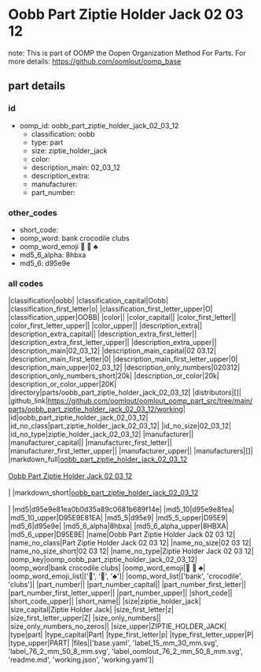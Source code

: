 # Oobb Part Ziptie Holder Jack 02 03 12  

note: This is part of OOMP the Oopen Organization Method For Parts. For more details: https://github.com/oomlout/oomp_base

##  part details





### id
* oomp_id: oobb_part_ziptie_holder_jack_02_03_12
  * classification: oobb
  * type: part
  * size: ziptie_holder_jack
  * color: 
  * description_main: 02_03_12
  * description_extra: 
  * manufacturer: 
  * part_number: 

### other_codes
* short_code: 
* oomp_word: bank crocodile clubs
* oomp_word_emoji :bank: :crocodile: :clubs:
* md5_6_alpha: 8hbxa
* md5_6: d95e9e

### all codes 
|classification|oobb|
|classification_capital|Oobb|
|classification_first_letter|o|
|classification_first_letter_upper|O|
|classification_upper|OOBB|
|color||
|color_capital||
|color_first_letter||
|color_first_letter_upper||
|color_upper||
|description_extra||
|description_extra_capital||
|description_extra_first_letter||
|description_extra_first_letter_upper||
|description_extra_upper||
|description_main|02_03_12|
|description_main_capital|02 03.12|
|description_main_first_letter|0|
|description_main_first_letter_upper|0|
|description_main_upper|02_03_12|
|description_only_numbers|020312|
|description_only_numbers_short|20k|
|description_or_color|20k|
|description_or_color_upper|20K|
|directory|parts/oobb_part_ziptie_holder_jack_02_03_12|
|distributors|[]|
|github_link|https://github.com/oomlout/oomlout_oomp_part_src/tree/main/parts/oobb_part_ziptie_holder_jack_02_03_12/working|
|id|oobb_part_ziptie_holder_jack_02_03_12|
|id_no_class|part_ziptie_holder_jack_02_03_12|
|id_no_size|02_03_12|
|id_no_type|ziptie_holder_jack_02_03_12|
|manufacturer||
|manufacturer_capital||
|manufacturer_first_letter||
|manufacturer_first_letter_upper||
|manufacturer_upper||
|manufacturers|[]|
|markdown_full|[oobb_part_ziptie_holder_jack_02_03_12](https://github.com/oomlout/oomlout_oomp_part_src/tree/main/parts/oobb_part_ziptie_holder_jack_02_03_12/working)<br>[](https://github.com/oomlout/oomlout_oomp_part_src/tree/main/parts/oobb_part_ziptie_holder_jack_02_03_12/working)<br>[Oobb Part Ziptie Holder Jack 02 03 12](https://github.com/oomlout/oomlout_oomp_part_src/tree/main/parts/oobb_part_ziptie_holder_jack_02_03_12/working)<br><br>|
|markdown_short|[oobb_part_ziptie_holder_jack_02_03_12](https://github.com/oomlout/oomlout_oomp_part_src/tree/main/parts/oobb_part_ziptie_holder_jack_02_03_12/working)<br><br>|
|md5|d95e9e81ea0b0d35a89c0681b689f14e|
|md5_10|d95e9e81ea|
|md5_10_upper|D95E9E81EA|
|md5_5|d95e9|
|md5_5_upper|D95E9|
|md5_6|d95e9e|
|md5_6_alpha|8hbxa|
|md5_6_alpha_upper|8HBXA|
|md5_6_upper|D95E9E|
|name|Oobb Part Ziptie Holder Jack 02 03 12|
|name_no_class|Part Ziptie Holder Jack 02 03 12|
|name_no_size|02 03 12|
|name_no_size_short|02 03 12|
|name_no_type|Ziptie Holder Jack 02 03 12|
|oomp_key|oomp_oobb_part_ziptie_holder_jack_02_03_12|
|oomp_word|bank crocodile clubs|
|oomp_word_emoji|:bank: :crocodile: :clubs:|
|oomp_word_emoji_list|[':bank:', ':crocodile:', ':clubs:']|
|oomp_word_list|['bank', 'crocodile', 'clubs']|
|part_number||
|part_number_capital||
|part_number_first_letter||
|part_number_first_letter_upper||
|part_number_upper||
|short_code||
|short_code_upper||
|short_name||
|size|ziptie_holder_jack|
|size_capital|Ziptie Holder Jack|
|size_first_letter|z|
|size_first_letter_upper|Z|
|size_only_numbers||
|size_only_numbers_no_zeros||
|size_upper|ZIPTIE_HOLDER_JACK|
|type|part|
|type_capital|Part|
|type_first_letter|p|
|type_first_letter_upper|P|
|type_upper|PART|
|files|['base.yaml', 'label_15_mm_30_mm.svg', 'label_76_2_mm_50_8_mm.svg', 'label_oomlout_76_2_mm_50_8_mm.svg', 'readme.md', 'working.json', 'working.yaml']|
